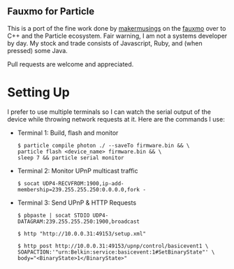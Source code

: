 Fauxmo for Particle
-------------------

This is a port of the fine work done by [makermusings][] on the [fauxmo][] over to C++ and the Particle ecosystem. Fair warning, I am not a systems developer by day. My stock and trade consists of Javascript, Ruby, and (when pressed) some Java.

Pull requests are welcome and appreciated.

[makermusings]: https://github.com/makermusings
[fauxmo]: https://github.com/makermusings/fauxmo

Setting Up
==========

I prefer to use multiple terminals so I can watch the serial output of the device while throwing network requests at it. Here are the commands I use:

* Terminal 1: Build, flash and monitor
  ```
  $ particle compile photon ./ --saveTo firmware.bin && \
  particle flash <device_name> firmware.bin && \
  sleep 7 && particle serial monitor
  ```

* Terminal 2: Monitor UPnP multicast traffic
  ```
  $ socat UDP4-RECVFROM:1900,ip-add-membership=239.255.255.250:0.0.0.0,fork -
  ```

* Terminal 3: Send UPnP & HTTP Requests
  ```
  $ pbpaste | socat STDIO UDP4-DATAGRAM:239.255.255.250:1900,broadcast
  ```
  ```
  $ http "http://10.0.0.31:49153/setup.xml"
  ```
  ```
  $ http post http://10.0.0.31:49153/upnp/control/basicevent1 \
  SOAPACTION:'"urn:Belkin:service:basicevent:1#SetBinaryState"' \
  body="<BinaryState>1</BinaryState>"
  ```
